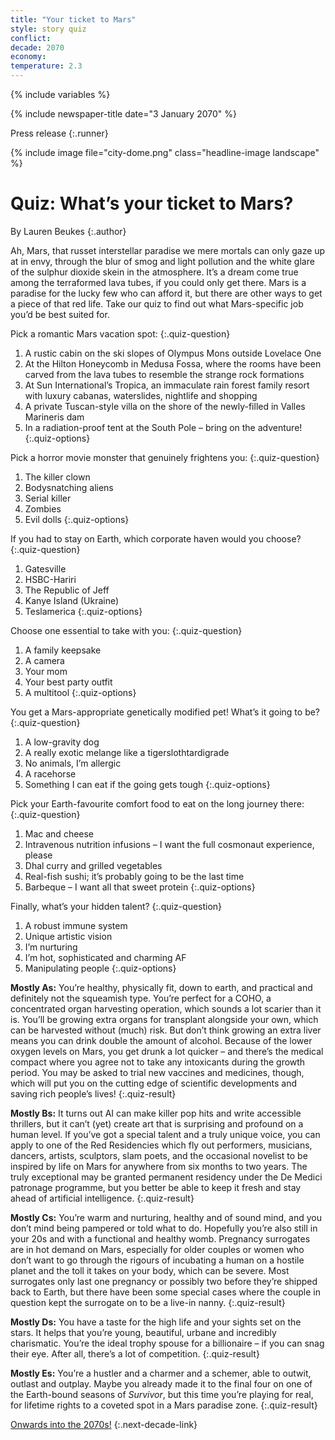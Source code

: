 ```yaml
---
title: "Your ticket to Mars"
style: story quiz
conflict: 
decade: 2070
economy: 
temperature: 2.3
---
```


{% include variables %}

{% include newspaper-title date="3 January 2070" %}

Press release
{:.runner}

{% include image file="city-dome.png" class="headline-image landscape" %}

# Quiz: What’s your ticket to Mars?

By Lauren Beukes
{:.author}

Ah, Mars, that russet interstellar paradise we mere mortals can only gaze up at in envy, through the blur of smog and light pollution and the white glare of the sulphur dioxide skein in the atmosphere. It’s a dream come true among the terraformed lava tubes, if you could only get there. Mars is a paradise for the lucky few who can afford it, but there are other ways to get a piece of that red life. Take our quiz to find out what Mars-specific job you’d be best suited for.

Pick a romantic Mars vacation spot:
{:.quiz-question}

1. A rustic cabin on the ski slopes of Olympus Mons outside Lovelace One
2. At the Hilton Honeycomb in Medusa Fossa, where the rooms have been carved from the lava tubes to resemble the strange rock formations
3. At Sun International’s Tropica, an immaculate rain forest family resort with luxury cabanas, waterslides, nightlife and shopping  
4. A private Tuscan-style villa on the shore of the newly-filled in Valles Marineris dam
5. In a radiation-proof tent at the South Pole – bring on the adventure!
{:.quiz-options}

Pick a horror movie monster that genuinely frightens you:
{:.quiz-question}

1. The killer clown
2. Bodysnatching aliens  
3. Serial killer
4. Zombies
5. Evil dolls
{:.quiz-options}

If you had to stay on Earth, which corporate haven would you choose?
{:.quiz-question}

1. Gatesville
2. HSBC-Hariri
3. The Republic of Jeff
4. Kanye Island (Ukraine)
5. Teslamerica
{:.quiz-options}

Choose one essential to take with you:
{:.quiz-question}

1. A family keepsake
2. A camera
3. Your mom
4. Your best party outfit
5. A multitool
{:.quiz-options}

You get a Mars-appropriate genetically modified pet! What’s it going to be?
{:.quiz-question}

1. A low-gravity dog
2. A really exotic melange like a tigerslothtardigrade
3. No animals, I’m allergic
4. A racehorse
5. Something I can eat if the going gets tough
{:.quiz-options}

Pick your Earth-favourite comfort food to eat on the long journey there:
{:.quiz-question}

1. Mac and cheese
2. Intravenous nutrition infusions – I want the full cosmonaut experience, please
3. Dhal curry and grilled vegetables
4. Real-fish sushi; it’s probably going to be the last time
5. Barbeque – I want all that sweet protein
{:.quiz-options}

Finally, what’s your hidden talent?
{:.quiz-question}

1. A robust immune system
2. Unique artistic vision
3. I’m nurturing
4. I’m hot, sophisticated and charming AF
5. Manipulating people
{:.quiz-options}

**Mostly As:** You’re healthy, physically fit, down to earth, and practical and definitely not the squeamish type. You’re perfect for a COHO, a concentrated organ harvesting operation, which sounds a lot scarier than it is. You’ll be growing extra organs for transplant alongside your own, which can be harvested without (much) risk. But don’t think growing an extra liver means you can drink double the amount of alcohol. Because of the lower oxygen levels on Mars, you get drunk a lot quicker – and there’s the medical compact where you agree not to take any intoxicants during the growth period. You may be asked to trial new vaccines and medicines, though, which will put you on the cutting edge of scientific developments and saving rich people’s lives!
{:.quiz-result}

**Mostly Bs:** It turns out AI can make killer pop hits and write accessible thrillers, but it can’t (yet) create art that is surprising and profound on a human level. If you’ve got a special talent and a truly unique voice, you can apply to one of the Red Residencies which fly out performers, musicians, dancers, artists, sculptors, slam poets, and the occasional novelist to be inspired by life on Mars for anywhere from six months to two years. The truly exceptional may be granted permanent residency under the De Medici patronage programme, but you better be able to keep it fresh and stay ahead of artificial intelligence.
{:.quiz-result}

**Mostly Cs:** You’re warm and nurturing, healthy and of sound mind, and you don’t mind being pampered or told what to do. Hopefully you’re also still in your 20s and with a functional and healthy womb. Pregnancy surrogates are in hot demand on Mars, especially for older couples or women who don’t want to go through the rigours of incubating a human on a hostile planet and the toll it takes on your body, which can be severe. Most surrogates only last one pregnancy or possibly two before they’re shipped back to Earth, but there have been some special cases where the couple in question kept the surrogate on to be a live-in nanny.
{:.quiz-result}

**Mostly Ds:** You have a taste for the high life and your sights set on the stars. It helps that you’re young, beautiful, urbane and incredibly charismatic. You’re the ideal trophy spouse for a billionaire – if you can snag their eye. After all, there’s a lot of competition.
{:.quiz-result}

**Mostly Es:** You’re a hustler and a charmer and a schemer, able to outwit, outlast and outplay. Maybe you already made it to the final four on one of the Earth-bound seasons of *Survivor*, but this time you’re playing for real, for lifetime rights to a coveted spot in a Mars paradise zone.
{:.quiz-result}

[Onwards into the 2070s!](chapter_climate-hacks-in-conflict.html)
{:.next-decade-link}
